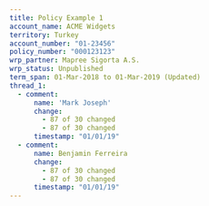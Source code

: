 ```yaml
---
title: Policy Example 1
account_name: ACME Widgets
territory: Turkey
account_number: "01-23456"
policy_number: "000123123"
wrp_partner: Mapree Sigorta A.S.
wrp_status: Unpublished
term_span: 01-Mar-2018 to 01-Mar-2019 (Updated)
thread_1:
  - comment:
      name: 'Mark Joseph'
      change:
        - 87 of 30 changed
        - 87 of 30 changed
      timestamp: "01/01/19"
  - comment:
      name: Benjamin Ferreira
      change:
        - 87 of 30 changed
        - 87 of 30 changed
      timestamp: "01/01/19"
---
```

